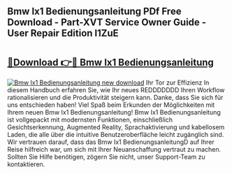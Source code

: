 ## Bmw Ix1 Bedienungsanleitung PDf Free Download - Part-XVT Service Owner Guide - User Repair Edition l1ZuE

# <h2><a href="http://df53k1q.blite.top/?on=Bmw+Ix1+Bedienungsanleitung">🔗Download 👉🔴 Bmw Ix1 Bedienungsanleitung</a></h2>

[![Bmw Ix1 Bedienungsanleitung new download](https://i.imgur.com/lujVjoI.png)](http://df53k1q.blite.top/?on=Bmw+Ix1+Bedienungsanleitung)
Ihr Tor zur Effizienz In diesem Handbuch erfahren Sie, wie Ihr neues REDDDDDDD Ihren Workflow rationalisieren und die Produktivität steigern kann. Danke, dass Sie sich für uns entschieden haben! Viel Spaß beim Erkunden der Möglichkeiten mit Ihrem neuen Bmw Ix1 Bedienungsanleitung! Bmw Ix1 Bedienungsanleitung ist vollgepackt mit modernsten Funktionen, einschließlich Gesichtserkennung, Augmented Reality, Sprachaktivierung und kabellosem Laden, die alle über die intuitive Benutzeroberfläche leicht zugänglich sind. Wir vertrauen darauf, dass das Bmw Ix1 BedienungsanleitungD auf Ihrer Reise hilfreich war, um sich mit Ihrer Neuanschaffung vertraut zu machen. Sollten Sie Hilfe benötigen, zögern Sie nicht, unser Support-Team zu kontaktieren.

